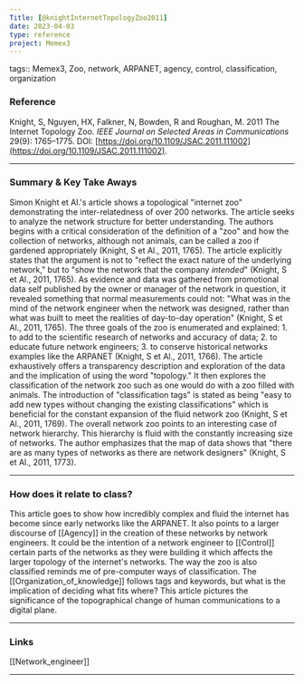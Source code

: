```yaml
---
Title: [@knightInternetTopologyZoo2011]
date: 2023-04-03
type: reference
project: Memex3
---
```


tags:: Memex3, Zoo, network, ARPANET, agency, control, classification, organization

### Reference 

Knight, S, Nguyen, HX, Falkner, N, Bowden, R and Roughan, M. 2011 The Internet Topology Zoo. _IEEE Journal on Selected Areas in Communications_ 29(9): 1765–1775. DOI: [https://doi.org/10.1109/JSAC.2011.111002](https://doi.org/10.1109/JSAC.2011.111002).

---

### Summary & Key Take Aways

Simon Knight et Al.'s article shows a topological "internet zoo" demonstrating the inter-relatedness of over 200 networks. The article seeks to analyze the network structure for better understanding. The authors begins with a critical consideration of the definition of a "zoo" and how the collection of networks, although not animals, can be called a zoo if gardened appropriately (Knight, S et Al., 2011, 1765). The article explicitly states that the argument is not to "reflect the exact nature of the underlying network," but to "show the network that the company *intended*" (Knight, S et Al., 2011, 1765). As evidence and data was gathered from promotional data self published by the owner or manager of the network in question, it revealed something that normal measurements could not: "What was in the mind of the network engineer when the network was designed, rather than what was built to meet the realities of day-to-day operation" (Knight, S et Al., 2011, 1765). The three goals of the zoo is enumerated and explained: 1. to add to the scientific research of networks and accuracy of data; 2. to educate future network engineers; 3. to conserve historical networks examples like the ARPANET (Knight, S et Al., 2011, 1766). The article exhaustively offers a transparency description and exploration of the data and the implication of using the word "topology." It then explores the classification of the network zoo such as one would do with a zoo filled with animals. The introduction of "classification tags" is stated as being "easy to add new types without changing the existing classifications" which is beneficial for the constant expansion of the fluid network zoo (Knight, S et Al., 2011, 1769). The overall network zoo points to an interesting case of network hierarchy. This hierarchy is fluid with the constantly increasing size of networks. The author emphasizes that the map of data shows that "there are as many types of networks as there are network designers" (Knight, S et Al., 2011, 1773).

--- 

### How does it relate to class?

This article goes to show how incredibly complex and fluid the internet has become since early networks like the ARPANET. It also points to a larger discourse of [[Agency]] in the creation of these networks by network engineers. It could be the intention of a network engineer to [[Control]] certain parts of the networks as they were building it which affects the larger topology of the internet's networks. The way the zoo is also classified reminds me of pre-computer ways of classification. The [[Organization_of_knowledge]] follows tags and keywords, but what is the implication of deciding what fits where? This article pictures the significance of the topographical change of human communications to a digital plane. 

--- 

### Links

[[Network_engineer]]

---
